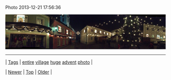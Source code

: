 <!--
title: Photo 2013-12-21 17
date: 2020-06-28T15:27:00.203Z
tags: entire, village, huge, advent, photo
-->


Photo 2013-12-21 17:56:36

![](70699661174-0.jpg)

<!--BOTTOM-POST-NAVIGATION-->
---

| [Tags](tags.md) | [entire](tag-entire.md) [village](tag-village.md) [huge](tag-huge.md) [advent](tag-advent.md) [photo](tag-photo.md) |

| [Newer](70695187331.md) | [Top](index.md) | [Older](70722151049.md) |